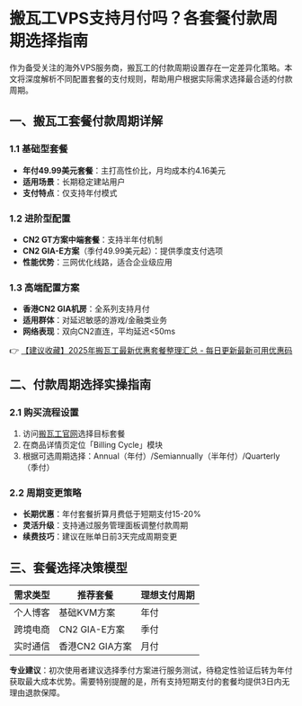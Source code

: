 # 搬瓦工VPS支持月付吗？各套餐付款周期选择指南

作为备受关注的海外VPS服务商，搬瓦工的付款周期设置存在一定差异化策略。本文将深度解析不同配置套餐的支付规则，帮助用户根据实际需求选择最合适的付款周期。

## 一、搬瓦工套餐付款周期详解

### 1.1 基础型套餐
- **年付49.99美元套餐**：主打高性价比，月均成本约4.16美元
- **适用场景**：长期稳定建站用户
- **支付特点**：仅支持年付模式

### 1.2 进阶型配置
- **CN2 GT方案中端套餐**：支持半年付机制
- **CN2 GIA-E方案**（季付49.99美元起）：提供季度支付选项
- **性能优势**：三网优化线路，适合企业级应用

### 1.3 高端配置方案
- **香港CN2 GIA机房**：全系列支持月付
- **适用群体**：对延迟敏感的游戏/金融类业务
- **网络表现**：双向CN2直连，平均延迟<50ms

👉 [【建议收藏】2025年搬瓦工最新优惠套餐整理汇总 - 每日更新最新可用优惠码](https://bit.ly/banwagon)

## 二、付款周期选择实操指南

### 2.1 购买流程设置
1. 访问[搬瓦工官网](https://bit.ly/banwagon)选择目标套餐
2. 在商品详情页定位「Billing Cycle」模块
3. 根据可选周期选择：Annual（年付）/Semiannually（半年付）/Quarterly（季付）

### 2.2 周期变更策略
- **长期优惠**：年付套餐折算月费低于短期支付15-20%
- **灵活升级**：支持通过服务管理面板调整付款周期
- **续费技巧**：建议在账单日前3天完成周期变更

## 三、套餐选择决策模型

| 需求类型       | 推荐套餐        | 理想支付周期 |
|----------------|-----------------|--------------|
| 个人博客       | 基础KVM方案     | 年付         |
| 跨境电商       | CN2 GIA-E方案   | 季付         |
| 实时通信       | 香港CN2 GIA方案 | 月付         |

**专业建议**：初次使用者建议选择季付方案进行服务测试，待稳定性验证后转为年付获取最大成本优势。需要特别提醒的是，所有支持短期支付的套餐均提供3日内无理由退款保障。